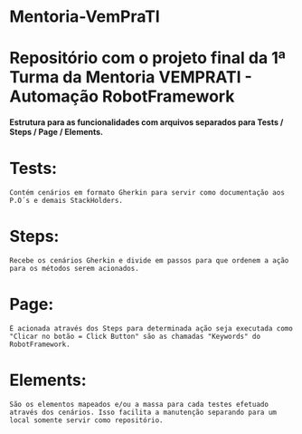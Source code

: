 # Mentoria-VemPraTI
# Repositório com o projeto final da 1ª Turma da Mentoria VEMPRATI - Automação RobotFramework

#### Estrutura para as funcionalidades com arquivos separados para Tests / Steps / Page / Elements. ####
# Tests:
    Contém cenários em formato Gherkin para servir como documentação aos P.O´s e demais StackHolders.
# Steps: 
    Recebe os cenários Gherkin e divide em passos para que ordenem a ação para os métodos serem acionados.
# Page: 
    É acionada através dos Steps para determinada ação seja executada como "Clicar no botão = Click Button" são as chamadas "Keywords" do RobotFramework.
# Elements:
    São os elementos mapeados e/ou a massa para cada testes efetuado através dos cenários. Isso facilita a manutenção separando para um local somente servir como repositório.